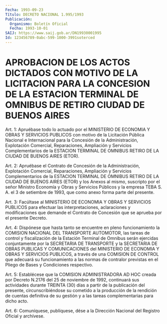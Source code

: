 ```yaml
---
Fecha: 1993-09-23
Título: DECRETO NACIONAL 1.995/1993
Publicación:
  Organismo: Boletín Oficial
  Fecha: 1993-10-01
SAIJ: https://www.saij.gob.ar/DN19930001995
Id: 123456789-0abc-599-1000-3991soterced
---
```

# APROBACION DE LOS ACTOS DICTADOS CON MOTIVO DE LA LICITACION PARA LA CONCESION DE LA ESTACION TERMINAL DE OMNIBUS DE RETIRO CIUDAD DE BUENOS AIRES

<a id="1"></a>
Art. 1: Apruébase todo lo actuado por el MINISTERIO DE ECONOMIA Y OBRAS  Y  SERVICIOS  PUBLICOS con motivo de la Licitación Pública Nacional e Internacional  para  la  Concesión de la Administración, Explotación  Comercial,  Reparaciones,    Ampliación   y  Servicios Complementarios  de  la ESTACION TERMINAL DE OMNIBUS RETIRO  DE  LA CIUDAD DE BUENOS AIRES (ETOR).

<a id="2"></a>
Art. 2: Apruébase el Contrato de Concesión de la Administración,  Explotación  Comercial, Reparaciones, Ampliación y Servicios  Complementarios  de  la  ESTACION  TERMINAL  DE  OMNIBUS RETIRO DE LA CIUDAD DE BUENOS AIRES  (ETOR)  y los Anexos al mismo, suscripto  por  el  señor  Ministro  Economía y Obras  y  Servicios Públicos y la empresa TEBA S. A. el 3  de  setiembre  de  1993, que como anexo forma parte del presente.

<a id="3"></a>
Art. 3: Facúltase al MINISTERIO DE ECONOMIA Y OBRAS Y SERVICIOS PUBLICOS    para  efectuar  las  interpretaciones,  aclaraciones  y modificaciones  que demande el Contrato de Concesión que se aprueba por el presente Decreto.

<a id="4"></a>
Art.  4:  Dispónese  que  hasta  tanto  se  encuentre en pleno funcionamiento la COMISION NACIONAL DEL TRANSPORTE  AUTOMOTOR,  las tareas  de  control  y  fiscalización  de  la  Estación Terminal de Omnibus  serán  ejercidas  conjuntamente  por  la  SECRETARIA    DE TRANSPORTE  y  la SECRETARIA DE OBRAS PUBLICAS Y COMUNICACIONES del MINISTERIO DE ECONOMIA  Y  OBRAS  Y SERVICIOS PUBLICOS, a través de una  COMISION  DE  CONTROL que adecuará  su  funcionamiento  a  las normas de contralor  previstas  en el Pliego de Bases y Condiciones respectivo.

<a id="5"></a>
Art.  5:  Establécese  que  la  COMISION ADMINISTRADORA AD HOC creada por Decreto N.2176 del 25 de noviembre  de  1992, continuará sus  actividades  durante  TREINTA  (30)  días  a  partir  de    la publicación  del  presente,  circunscribiéndose  su  cometido  a la producción de la rendición de cuentas definitiva de su gestión y  a las tareas complementarias para dicho acto.

<a id="6"></a>
Art.  6: Comuníquese, publíquese, dése a la Dirección Nacional del Registro Oficial y archívese.